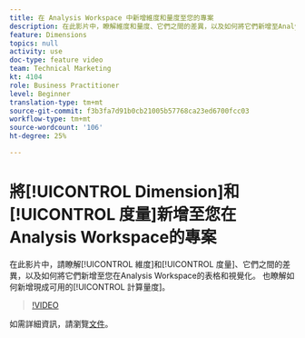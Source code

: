 ```yaml
---
title: 在 Analysis Workspace 中新增維度和量度至您的專案
description: 在此影片中，瞭解維度和量度、它們之間的差異，以及如何將它們新增至Analysis Workspace的表格和視覺化。 同時也瞭解如何新增現成可用的計算量度。
feature: Dimensions
topics: null
activity: use
doc-type: feature video
team: Technical Marketing
kt: 4104
role: Business Practitioner
level: Beginner
translation-type: tm+mt
source-git-commit: f3b3fa7d91b0cb21005b57768ca23ed6700fcc03
workflow-type: tm+mt
source-wordcount: '106'
ht-degree: 25%

---
```



# 將[!UICONTROL Dimension]和[!UICONTROL 度量]新增至您在Analysis Workspace的專案

在此影片中，請瞭解[!UICONTROL 維度]和[!UICONTROL 度量]、它們之間的差異，以及如何將它們新增至您在Analysis Workspace的表格和視覺化。 也瞭解如何新增現成可用的[!UICONTROL 計算量度]。

>[!VIDEO](https://video.tv.adobe.com/v/30606/?quality=12)

如需詳細資訊，請瀏覽[文件](https://docs.adobe.com/content/help/zh-Hant/analytics/analyze/analysis-workspace/components/analysis-workspace-components.html)。

